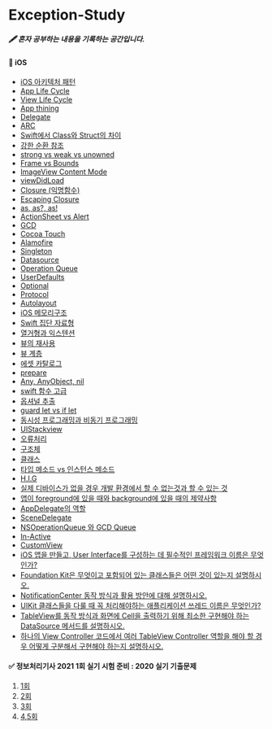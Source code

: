 # Exception-Study

##### 🖋️ 혼자 공부하는 내용을 기록하는 공간입니다. 

#### **🚀**  iOS 

[iOS 아키텍처 패턴]: https://github.com/b1ctory/Exception-Study/blob/master/iOS/iOS%20%EC%95%84%ED%82%A4%ED%85%8D%EC%B2%98%20%ED%8C%A8%ED%84%B4.md
[App Life Cycle]: https://github.com/b1ctory/Exception-Study/blob/master/iOS/App%20Life%20Cycle.md
[ View Life Cycle ]: https://github.com/b1ctory/Exception-Study/blob/master/iOS/View%20Life%20Cycle.md
[ Delegate ]: https://github.com/b1ctory/Exception-Study/blob/master/iOS/Delegate.md
[ ARC ]: https://github.com/b1ctory/Exception-Study/blob/master/iOS/ARC.md
[ Swift에서 Class와 Struct의 차이]: https://github.com/b1ctory/Exception-Study/blob/master/iOS/Swift%EC%97%90%EC%84%9C%20Class%EC%99%80%20Struct%EC%9D%98%20%EC%B0%A8%EC%9D%B4.md
[ 강한 순환 참조 ]: https://github.com/b1ctory/Exception-Study/blob/master/iOS/%EA%B0%95%ED%95%9C%20%EC%88%9C%ED%99%98%20%EC%B0%B8%EC%A1%B0.md
[strong vs weak vs unowned]: https://github.com/b1ctory/Exception-Study/blob/master/iOS/weak%20vs%20unowned.md
[ Frame vs Bounds ]: https://github.com/b1ctory/Exception-Study/blob/master/iOS/Frame%20vs%20Bounds.md
[ImageView Content Mode]: https://github.com/b1ctory/Exception-Study/blob/master/iOS/Imageview%20Content%20Mode.md
[viewDidLoad]: https://github.com/b1ctory/Exception-Study/blob/master/iOS/viewDidLoad%20%ED%95%A8%EC%88%98%EB%9E%80%3F.md
[Closure (익명함수)]: https://github.com/b1ctory/Exception-Study/blob/master/iOS/Closure.md
[Escaping Closure]: https://github.com/b1ctory/Exception-Study/blob/master/iOS/Escaping%20Closure%EC%9D%98%20%EA%B0%9C%EB%85%90.md

[ as, as?, as! ]: https://github.com/b1ctory/Exception-Study/blob/master/iOS/%ED%83%80%EC%9E%85%20%EC%BA%90%EC%8A%A4%ED%8C%85%EC%9D%84%20%ED%95%A0%20%EB%95%8C%20%EC%82%AC%EC%9A%A9%ED%95%98%EB%8A%94%20%ED%82%A4%EC%9B%8C%EB%93%9C%EC%9D%B8%20as%2C%20as%3F%2C%20as!%20%EC%9D%98%20%EC%B0%A8%EC%9D%B4%20%20-%20.md
[ActionSheet vs Alert]: https://github.com/b1ctory/Exception-Study/blob/master/iOS/%EC%96%BC%EB%9F%BF%EA%B3%BC%20%EC%95%A1%EC%85%98%EC%8B%9C%ED%8A%B8%EB%8A%94%20%EC%96%B8%EC%A0%9C%20%EC%82%AC%EC%9A%A9%ED%95%A0%EA%B9%8C%3F.md

[App thining]: https://github.com/b1ctory/Exception-Study/blob/master/iOS/App%20thining.md
[GCD]: https://github.com/b1ctory/Exception-Study/blob/master/iOS/GCD.md

[ Cocoa Touch ]: https://github.com/b1ctory/Exception-Study/blob/master/iOS/Cocoa%20Touch.md
[ Alamofire ]: https://github.com/b1ctory/Exception-Study/blob/master/iOS/Alamofire.md
[Singleton]: https://github.com/b1ctory/Exception-Study/blob/master/iOS/Singleton.md
[Datasource]: https://github.com/b1ctory/Exception-Study/blob/master/iOS/Datasource.md
[Operation Queue]: https://github.com/b1ctory/Exception-Study/blob/master/iOS/Operation%20Queue.md
[UserDefaults]: https://github.com/b1ctory/Exception-Study/blob/master/iOS/UserDefaults.md

[Optional]: https://github.com/b1ctory/Exception-Study/blob/master/iOS/Optional.md

[Protocol]: https://github.com/b1ctory/Exception-Study/blob/master/iOS/Protocol.md

[Autolayout]: https://github.com/b1ctory/Exception-Study/blob/master/iOS/Autolayout.md

[iOS 메모리구조]: https://github.com/b1ctory/Exception-Study/blob/master/iOS/iOS%20%EB%A9%94%EB%AA%A8%EB%A6%AC%EA%B5%AC%EC%A1%B0.md
[Swift 집단 자료형]: https://github.com/b1ctory/Exception-Study/blob/master/iOS/Swift%20%EC%A7%91%EB%8B%A8%20%EC%9E%90%EB%A3%8C%ED%98%95.md

[열거형과 익스텐션]: https://github.com/b1ctory/Exception-Study/blob/master/iOS/%EC%97%B4%EA%B1%B0%ED%98%95%EA%B3%BC%20%EC%9D%B5%EC%8A%A4%ED%85%90%EC%85%98.md
[뷰의 재사용]: https://github.com/b1ctory/Exception-Study/blob/master/iOS/%EB%B7%B0%EC%9D%98%20%EC%9E%AC%EC%82%AC%EC%9A%A9.md
[뷰 계층]: https://github.com/b1ctory/Exception-Study/blob/master/iOS/View%20Hirerachy.md
[에셋 카탈로그]: https://github.com/b1ctory/Exception-Study/blob/master/iOS/%EC%97%90%EC%85%8B%20%EC%B9%B4%ED%83%88%EB%A1%9C%EA%B7%B8.md
[prepare]: https://github.com/b1ctory/Exception-Study/blob/master/iOS/prepare.md

[Any, AnyObject, nil]: https://github.com/b1ctory/Exception-Study/blob/master/iOS/Any%2C%20AnyObject%2C%20nil.md
[swift 함수 고급]: https://github.com/b1ctory/Exception-Study/blob/master/iOS/Swift%20%ED%95%A8%EC%88%98%20%EA%B3%A0%EA%B8%89.md
[옵셔널 추출]: https://github.com/b1ctory/Exception-Study/blob/master/iOS/%EC%98%B5%EC%85%94%EB%84%90%20%EC%B6%94%EC%B6%9C.md
[guard let vs if let]: https://github.com/b1ctory/Exception-Study/blob/master/iOS/guard%20let%20vs%20if%20let.md

[동시성 프로그래밍과 비동기 프로그래밍]: https://github.com/b1ctory/Exception-Study/blob/master/iOS/%EB%8F%99%EC%8B%9C%EC%84%B1%20%ED%94%84%EB%A1%9C%EA%B7%B8%EB%9E%98%EB%B0%8D%EA%B3%BC%20%EB%B9%84%EB%8F%99%EA%B8%B0%20%ED%94%84%EB%A1%9C%EA%B7%B8%EB%9E%98%EB%B0%8D.md
[UIStackview]: https://github.com/b1ctory/Exception-Study/blob/master/iOS/UIStakckView.md
[오류처리]: https://github.com/b1ctory/Exception-Study/blob/master/iOS/%EC%98%A4%EB%A5%98%20%EC%B2%98%EB%A6%AC.md
[ 구조체 ]: https://github.com/b1ctory/Exception-Study/blob/master/iOS/%EA%B5%AC%EC%A1%B0%EC%B2%B4.md
[클래스]: https://github.com/b1ctory/Exception-Study/blob/master/iOS/%ED%81%B4%EB%9E%98%EC%8A%A4.md
[타입 메소드 vs 인스턴스 메소드]:  https://github.com/b1ctory/Exception-Study/blob/master/iOS/%ED%83%80%EC%9E%85%20%EB%A9%94%EC%86%8C%EB%93%9C%20vs%20%EC%9D%B8%EC%8A%A4%ED%84%B4%EC%8A%A4%20%EB%A9%94%EC%86%8C%EB%93%9C.md
[H.I.G]: https://github.com/b1ctory/Exception-Study/blob/master/iOS/H.I.G.md

[실제 디바이스가 없을 경우 개발 환경에서 할 수 없는것과 할 수 있는 것]:https://github.com/b1ctory/Exception-Study/blob/master/iOS/%EC%8B%A4%EC%A0%9C%20%EB%94%94%EB%B0%94%EC%9D%B4%EC%8A%A4%EA%B0%80%20%EC%97%86%EC%9D%84%20%EA%B2%BD%EC%9A%B0%20%EA%B0%9C%EB%B0%9C%20%ED%99%98%EA%B2%BD%EC%97%90%EC%84%9C%20%ED%95%A0%20%EC%88%98%20%EC%97%86%EB%8A%94%EA%B2%83%EA%B3%BC%20%ED%95%A0%20%EC%88%98%20%EC%9E%88%EB%8A%94%20%EA%B2%83%20%20.md
[앱이 foreground에 있을 때와 background에 있을 때의 제약사항]: https://github.com/b1ctory/Exception-Study/blob/master/iOS/%EC%95%B1%EC%9D%B4%20foreground%EC%97%90%20%EC%9E%88%EC%9D%84%20%EB%95%8C%EC%99%80%20background%EC%97%90%20%EC%9E%88%EC%9D%84%20%EB%95%8C%EC%9D%98%20%EC%A0%9C%EC%95%BD%EC%82%AC%ED%95%AD.md
[AppDelegate의 역할]: https://github.com/b1ctory/Exception-Study/blob/master/iOS/AppDelegate.swift%20%EC%9D%98%20%EC%97%AD%ED%95%A0.md
[SceneDelegate]: https://github.com/b1ctory/Exception-Study/blob/master/iOS/SceneDelegae%EB%9E%80%3F.md

[NSOperationQueue 와 GCD Queue]:https://github.com/b1ctory/Exception-Study/blob/master/iOS/NSOperationQueue%20%EC%99%80%20GCD%20Queue.md
[In-Active]: https://github.com/b1ctory/Exception-Study/blob/master/iOS/%EC%95%B1%EC%9D%B4%20In-Active%20%EC%83%81%ED%83%9C%EA%B0%80%20%EB%90%98%EB%8A%94%20%EC%8B%9C%EB%82%98%EB%A6%AC%EC%98%A4.md
[CustomView]: https://github.com/b1ctory/Exception-Study/blob/master/iOS/Custom%20View.md
[iOS 앱을 만들고, User Interface를 구성하는 데 필수적인 프레임워크 이름은 무엇인가?]: https://github.com/b1ctory/Exception-Study/blob/master/iOS/iOS%20%EC%95%B1%EC%9D%84%20%EB%A7%8C%EB%93%A4%EA%B3%A0%2C%20User%20Interface%EB%A5%BC%20%EA%B5%AC%EC%84%B1%ED%95%98%EB%8A%94%20%EB%8D%B0%20%ED%95%84%EC%88%98%EC%A0%81%EC%9D%B8%20%ED%94%84%EB%A0%88%EC%9E%84%EC%9B%8C%ED%81%AC%20%EC%9D%B4%EB%A6%84%EC%9D%80%20%EB%AC%B4%EC%97%87%EC%9D%B8%EA%B0%80%3F.md
[Foundation Kit은 무엇이고 포함되어 있는 클래스들은 어떤 것이 있는지 설명하시오.]: https://github.com/b1ctory/Exception-Study/blob/master/iOS/Foundation%20Kit%EC%9D%80%20%EB%AC%B4%EC%97%87%EC%9D%B4%EA%B3%A0%20%ED%8F%AC%ED%95%A8%EB%90%98%EC%96%B4%20%EC%9E%88%EB%8A%94%20%ED%81%B4%EB%9E%98%EC%8A%A4%EB%93%A4%EC%9D%80%20%EC%96%B4%EB%96%A4%20%EA%B2%83%EC%9D%B4%20%EC%9E%88%EB%8A%94%EC%A7%80%20%EC%84%A4%EB%AA%85%ED%95%98%EC%8B%9C%EC%98%A4..md

[NotificationCenter 동작 방식과 활용 방안에 대해 설명하시오.]: https://github.com/b1ctory/Exception-Study/blob/master/iOS/NotificationCenter%20%EB%8F%99%EC%9E%91%20%EB%B0%A9%EC%8B%9D%EA%B3%BC%20%ED%99%9C%EC%9A%A9%20%EB%B0%A9%EC%95%88%EC%97%90%20%EB%8C%80%ED%95%B4%20%EC%84%A4%EB%AA%85%ED%95%98%EC%8B%9C%EC%98%A4..md
[UIKit 클래스들을 다룰 때 꼭 처리해야하는 애플리케이션 쓰레드 이름은 무엇인가?]: https://github.com/b1ctory/Exception-Study/blob/master/iOS/UIKit%20%ED%81%B4%EB%9E%98%EC%8A%A4%EB%93%A4%EC%9D%84%20%EB%8B%A4%EB%A3%B0%20%EB%95%8C%20%EA%BC%AD%20%EC%B2%98%EB%A6%AC%ED%95%B4%EC%95%BC%ED%95%98%EB%8A%94%20%EC%95%A0%ED%94%8C%EB%A6%AC%EC%BC%80%EC%9D%B4%EC%85%98%20%EC%93%B0%EB%A0%88%EB%93%9C%20%EC%9D%B4%EB%A6%84%EC%9D%80%20%EB%AC%B4%EC%97%87%EC%9D%B8%EA%B0%80%3F.md

[TableView를 동작 방식과 화면에 Cell을 출력하기 위해 최소한 구현해야 하는 DataSource 메서드를 설명하시오.]: https://github.com/b1ctory/Exception-Study/blob/master/iOS/TableView%EB%A5%BC%20%EB%8F%99%EC%9E%91%20%EB%B0%A9%EC%8B%9D%EA%B3%BC%20Cell%EC%9D%84%20%EC%B6%9C%EB%A0%A5%ED%95%98%EA%B8%B0%20%EC%9C%84%ED%95%B4%20%EC%B5%9C%EC%86%8C%ED%95%9C%20%EA%B5%AC%ED%98%84%ED%95%B4%EC%95%BC%20%ED%95%98%EB%8A%94%20DataSource%20%EB%A9%94%EC%84%9C%EB%93%9C.md
[하나의 View Controller 코드에서 여러 TableView Controller 역할을 해야 할 경우 어떻게 구분해서 구현해야 하는지 설명하시오.]:https://github.com/b1ctory/Exception-Study/blob/master/iOS/%ED%95%98%EB%82%98%EC%9D%98%20View%20Controller%20%EC%BD%94%EB%93%9C%EC%97%90%EC%84%9C%20%EC%97%AC%EB%9F%AC%20TableView%20Controller%20%EC%97%AD%ED%95%A0%EC%9D%84%20%ED%95%B4%EC%95%BC%20%ED%95%A0%20%EA%B2%BD%EC%9A%B0%20%EC%96%B4%EB%96%BB%EA%B2%8C%20%EA%B5%AC%EB%B6%84%3F.md





- [iOS 아키텍처 패턴]
- [App Life Cycle]
- [View Life Cycle]
- [App thining]
- [Delegate]
- [ARC]
- [Swift에서 Class와 Struct의 차이]
- [강한 순환 참조]
- [strong vs weak vs unowned]
- [Frame vs Bounds]
- [ImageView Content Mode]
- [viewDidLoad]
- [Closure (익명함수)]
- [Escaping Closure]
- [as, as?, as!]
- [ActionSheet vs Alert]
- [GCD]
- [Cocoa Touch]
- [Alamofire]
- [Singleton]
- [Datasource]
- [Operation Queue]
- [UserDefaults]
- [Optional]
- [Protocol]
- [Autolayout]
- [iOS 메모리구조]
- [Swift 집단 자료형]
- [열거형과 익스텐션]
- [뷰의 재사용]
- [뷰 계층]
- [에셋 카탈로그]
- [prepare]
- [Any, AnyObject, nil]
- [swift 함수 고급]
- [옵셔널 추출]
- [guard let vs if let]
- [동시성 프로그래밍과 비동기 프로그래밍]
- [UIStackview]
- [오류처리]
- [구조체]
- [클래스]
- [타입 메소드 vs 인스턴스 메소드]
- [H.I.G]
- [실제 디바이스가 없을 경우 개발 환경에서 할 수 없는것과 할 수 있는 것]
- [앱이 foreground에 있을 때와 background에 있을 때의 제약사항]
- [AppDelegate의 역할]
- [SceneDelegate]
- [NSOperationQueue 와 GCD Queue]
- [In-Active]
- [CustomView]
- [iOS 앱을 만들고, User Interface를 구성하는 데 필수적인 프레임워크 이름은 무엇인가?]
- [Foundation Kit은 무엇이고 포함되어 있는 클래스들은 어떤 것이 있는지 설명하시오.]
- [NotificationCenter 동작 방식과 활용 방안에 대해 설명하시오.]
- [UIKit 클래스들을 다룰 때 꼭 처리해야하는 애플리케이션 쓰레드 이름은 무엇인가?]
- [TableView를 동작 방식과 화면에 Cell을 출력하기 위해 최소한 구현해야 하는 DataSource 메서드를 설명하시오.]
- [하나의 View Controller 코드에서 여러 TableView Controller 역할을 해야 할 경우 어떻게 구분해서 구현해야 하는지 설명하시오.]



#### ✅  정보처리기사 2021 1회 실기 시험 준비 : 2020 실기 기출문제
[1회]: https://github.com/b1ctory/Exception-Study/blob/master/%EC%A0%95%EB%B3%B4%EC%B2%98%EB%A6%AC%EA%B8%B0%EC%82%AC%202020%20%EA%B8%B0%EC%B6%9C%EB%AC%B8%EC%A0%9C/2020-1%ED%9A%8C.md
[2회]: https://github.com/b1ctory/Exception-Study/blob/master/%EC%A0%95%EB%B3%B4%EC%B2%98%EB%A6%AC%EA%B8%B0%EC%82%AC%202020%20%EA%B8%B0%EC%B6%9C%EB%AC%B8%EC%A0%9C/2020-2%ED%9A%8C.md
[3회]: https://github.com/b1ctory/Exception-Study/blob/master/%EC%A0%95%EB%B3%B4%EC%B2%98%EB%A6%AC%EA%B8%B0%EC%82%AC%202020%20%EA%B8%B0%EC%B6%9C%EB%AC%B8%EC%A0%9C/2020-3%ED%9A%8C.md
[4,5회]: https://github.com/b1ctory/Exception-Study/blob/master/%EC%A0%95%EB%B3%B4%EC%B2%98%EB%A6%AC%EA%B8%B0%EC%82%AC%202020%20%EA%B8%B0%EC%B6%9C%EB%AC%B8%EC%A0%9C/2020-4%2C5%ED%9A%8C.md



1. [1회]
2. [2회]
3. [3회]
4. [4,5회]



 
